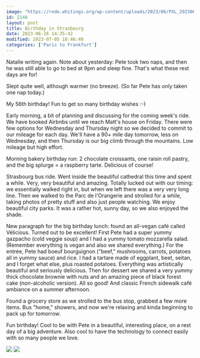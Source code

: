 ```yaml
---
image: "https://rode.whitings.org/wp-content/uploads/2023/06/PXL_20230626_080652247-scaled.jpg"
id: 2148
layout: post
title: Birthday in Strasbourg
date: 2023-06-26 14:35:42
modified: 2023-07-05 18:46:40
categories: ['Paris to Frankfurt']
---
```



Natalie writing again. Note about yesterday: Pete took two naps, and then he was still able to go to bed at 9pm and sleep fine. That's what these rest days are for!




Slept quite well, although warmer (no breeze). (So far Pete has only taken one nap today.) 




My 56th birthday! Fun to get so many birthday wishes :-) 




Early morning, a bit of planning and discussing for the coming week's ride. We have booked Airbnbs until we reach Matt's house on Friday. There were few options for Wednesday and Thursday night so we decided to commit to our mileage for each day. We'll have a 90+ mile day tomorrow, less on Wednesday, and then Thursday is our big climb through the mountains. Low mileage but high effort.




Morning bakery birthday run: 2 chocolate croissants, one raisin roll pastry, and the big splurge = a raspberry tarte. Delicious of course!




Strasbourg bus ride. Went inside the beautiful cathedral this time and spent a while. Very, very beautiful and amazing. Totally lucked out with our timing: we essentially walked right in, but when we left there was a very very long line. Then we walked to the Parc de l'Orangerie and strolled for a while, taking photos of pretty stuff and also just people watching. We enjoy beautiful city parks. It was a rather hot, sunny day, so we also enjoyed the shade.




New paragraph for the big birthday lunch: found an all-vegan café called Vélicious. Turned out to be excellent! First Pete had a super yummy gazpacho (cold veggie soup) and I had a yummy tomato mozzarella salad. (Remember everything is vegan and also we shared everything.) For the entrée, Pete had boeuf bourguignon ("beef," mushrooms, carrots, potatoes all in yummy sauce) and rice. I had a tartare made of eggplant, beet, seitan, and I forget what else, plus roasted potatoes. Everything was artistically beautiful and seriously delicious. Then for dessert we shared a very yummy thick chocolate brownie with nuts and an amazing piece of black forest cake (non-alcoholic version). All so good! And classic French sidewalk café ambiance on a summer afternoon. 




Found a grocery store as we strolled to the bus stop, grabbed a few more items. Bus "home," showers, and now we're relaxing and kinda beginning to pack up for tomorrow. 




Fun birthday! Cool to be with Pete in a beautiful, interesting place, on a rest day of a big adventure. Also cool to have the technology to connect easily with so many people we love. 




<!-- Auto-inserted images -->
![](https://rode.whitings.org/wp-content/uploads/2023/06/PXL_20230626_080652247-scaled.jpg)
![](https://rode.whitings.org/wp-content/uploads/2023/06/PXL_20230626_080652247.jpg)
